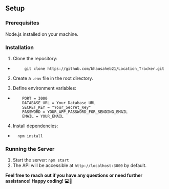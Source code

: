 ## Setup

### Prerequisites
 Node.js installed on your machine.

### Installation
1. Clone the repository:
-          git clone https://github.com/bhausaheb21/Location_Tracker.git
2. Create a `.env` file in the root directory.
 
3. Define environment variables:
 -         PORT = 3000
           DATABASE_URL = Your Database URL
           SECRET_KEY = "Your_Secret_Key"
           PASSWORD = YOUR_APP_PASSWORD_FOR_SENDING_EMAIL
           EMAIL = YOUR_EMAIL
       
4. Install dependencies:
-       npm install

### Running the Server
1. Start the server: `npm start`
2. The API will be accessible at `http://localhost:3000` by default.

**Feel free to reach out if you have any questions or need further assistance! Happy coding! 💻🚀**
